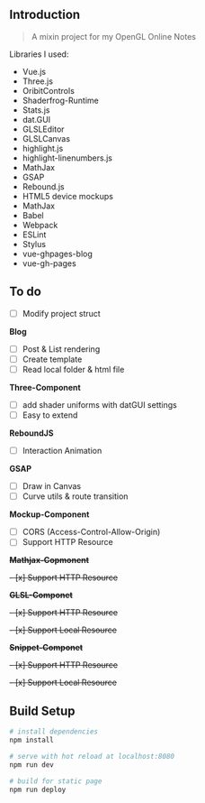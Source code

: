 ## Introduction

> A mixin project for my OpenGL Online Notes

Libraries I used:

* Vue.js
* Three.js
* OribitControls
* Shaderfrog-Runtime
* Stats.js
* dat.GUI
* GLSLEditor
* GLSLCanvas
* highlight.js
* highlight-linenumbers.js
* MathJax
* GSAP
* Rebound.js
* HTML5 device mockups
* MathJax
* Babel 
* Webpack
* ESLint
* Stylus
* vue-ghpages-blog
* vue-gh-pages

## To do

- [ ] Modify project struct

**Blog**

- [ ] Post & List rendering
- [ ] Create template
- [ ] Read local folder & html file

**Three-Component**

- [ ] add shader uniforms with datGUI settings
- [ ] Easy to extend

**ReboundJS**

- [ ] Interaction Animation

**GSAP**

- [ ] Draw in Canvas
- [ ] Curve utils & route transition

**Mockup-Component**

- [ ] CORS (Access-Control-Allow-Origin)
- [ ] Support HTTP Resource

~~**Mathjax-Copmonent**~~

~~- [x] Support HTTP Resource~~

~~**GLSL-Componet**~~

~~- [x] Support HTTP Resource~~

~~- [x] Support Local Resource~~

~~**Snippet-Componet**~~

~~- [x] Support HTTP Resource~~

~~- [x] Support Local Resource~~


## Build Setup

``` bash
# install dependencies
npm install

# serve with hot reload at localhost:8080
npm run dev

# build for static page
npm run deploy
```
